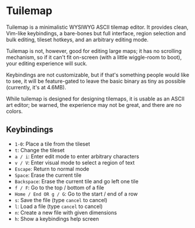 # Tuilemap

Tuilemap is a minimalistic WYSIWYG ASCII tilemap editor. It provides clean,
Vim-like keybindings, a bare-bones but full interface, region selection and
bulk editing, tileset hotkeys, and an arbitrary editing mode.

Tuilemap is not, however, good for editing large maps; it has no scrolling
mechanism, so if it can't fit on-screen (with a little wiggle-room to boot),
your editing experience will suck.

Keybindings are not customizable, but if that's something people would like
to see, it will be feature-gated to leave the basic binary as tiny as possible
(currently, it's at 4.6MB).

While tuilemap is designed for designing tilemaps, it is usable as an ASCII
art editor; be warned, the experience may not be great, and there are no
colors.

## Keybindings

 - `1-0`: Place a tile from the tileset
 - `t`: Change the tileset
 - `a / i`: Enter edit mode to enter arbitrary characters
 - `v / V`: Enter visual mode to select a region of text
 - `Escape`: Return to normal mode
 - `Space`: Erase the current tile
 - `Backspace`: Erase the current tile and go left one tile
 - `f / F`: Go to the top / bottom of a file
 - `Home / End OR g / G`: Go to the start / end of a row
 - `s`: Save the file (type `cancel` to cancel)
 - `l`: Load a file (type `cancel` to cancel)
 - `n`: Create a new file with given dimensions
 - `h`: Show a keybindings help screen

